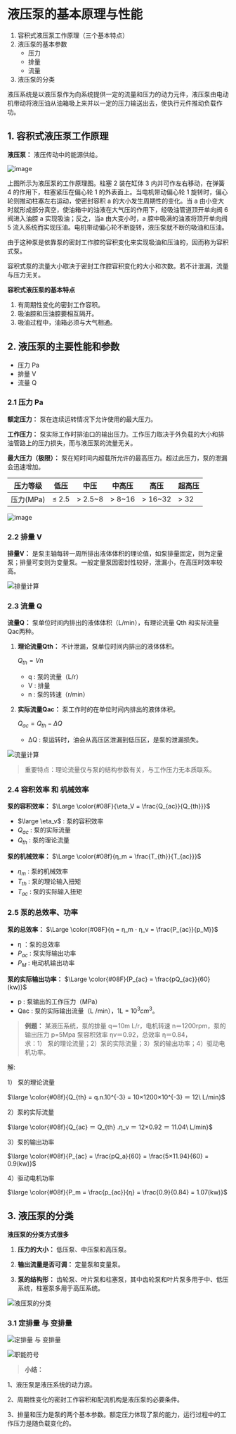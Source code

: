 # 液压泵的基本原理与性能

1. 容积式液压泵工作原理（三个基本特点）
2. 液压泵的基本参数
   - 压力
   - 排量
   - 流量
3. 液压泵的分类

液压系统是以液压泵作为向系统提供一定的流量和压力的动力元件，液压泵由电动机带动将液压油从油箱吸上来并以一定的压力输送出去，使执行元件推动负载作功。

## 1. 容积式液压泵工作原理

**液压泵：** 液压传动中的能源供给。

![image](../images/14.png)

上图所示为液压泵的工作原理图。柱塞 2 装在缸体 3 内并可作左右移动，在弹簧 4 的作用下，柱塞紧压在偏心轮 1 的外表面上。当电机带动偏心轮 1 旋转时，偏心轮则推动柱塞左右运动，使密封容积 a 的大小发生周期性的变化。当 a 由小变大时就形成部分真空，使油箱中的油液在大气压的作用下，经吸油管道顶开单向阀 6 阀进入油腔 a 实现吸油；反之，当a 由大变小时，a 腔中吸满的油液将顶开单向阀 5 流入系统而实现压油。电机带动偏心轮不断旋转，液压泵就不断的吸油和压油。

由于这种泵是依靠泵的密封工作腔的容积变化来实现吸油和压油的，因而称为容积式泵。

容积式泵的流量大小取决于密封工作腔容积变化的大小和次数。若不计泄漏，流量与压力无关。

**容积式液压泵的基本特点**

1. 有周期性变化的密封工作容积。
2. 吸油腔和压油腔要相互隔开。
3. 吸油过程中，油箱必须与大气相通。

## 2. 液压泵的主要性能和参数

- 压力 Pa
- 排量 V
- 流量 Q

### 2.1 压力 Pa

**额定压力：** 泵在连续运转情况下允许使用的最大压力。

**工作压力：** 泵实际工作时排油口的输出压力。工作压力取决于外负载的大小和排油管路上的压力损失，而与液压泵的流量无关。

**最大压力（极限）：** 泵在短时间内超载所允许的最高压力。超过此压力，泵的泄漏会迅速增加。

|压力等级|低压|中压|中高压|高压|超高压|
|---|---|---|---|---|---|
| 压力(MPa) | ≤ 2.5 | > 2.5~8 | > 8~16 | > 16~32 | > 32 |

![image](../images/15.png)

### 2.2 排量 V

**排量V：** 是泵主轴每转一周所排出液体体积的理论值，如泵排量固定，则为定量泵；排量可变则为变量泵。一般定量泵因密封性较好，泄漏小，在高压时效率较高。

![排量计算](../images/16.png)

### 2.3 流量 Q

**流量Q：** 泵单位时间内排出的液体体积（L/min），有理论流量 Qth 和实际流量 Qac两种。

1. **理论流量Qth：** 不计泄漏，泵单位时间内排出的液体体积。

    $Q_{th} = Vn$

    - q : 泵的流量（L/r）
    - V : 排量
    - n : 泵的转速（r/min）

2. **实际流量Qac：** 泵工作时的在单位时间内排出的液体体积。

    $Q_{ac} = Q_{th} - \Delta Q$

    - ΔQ : 泵运转时，油会从高压区泄漏到低压区，是泵的泄漏损失。

![流量计算](../images/17.png)

> 重要特点：理论流量仅与泵的结构参数有关，与工作压力无本质联系。

### 2.4 容积效率 和 机械效率

**泵的容积效率：** $\Large \color{#08F}{\eta_V = \frac{Q_{ac}}{Q_{th}}}$

- $\large \eta_v$ : 泵的容积效率
- $Q_{ac}$ : 泵的实际流量
- $Q_{th}$ : 泵的理论流量

**泵的机械效率​：** $\Large \color{#08f}{η_m = \frac{T_{th}}{T_{ac}}}$

- $η_m$ : 泵的机械效率
- $T_{th}$ : 泵的理论输入扭矩
- $T_{ac}$ : 泵的实际输入扭矩

### 2.5 泵的总效率、功率

**泵的总效率：** $\Large \color{#08F}{η = η_m ⋅ η_v = \frac{P_{ac}}{p_M}}$

- η ：泵的总效率
- $P_{ac}$ : 泵实际输出功率
- $P_{M}$ : 电动机输出功率

**泵的实际输出功率：** $\Large \color{#08F}{P_{ac} = \frac{pQ_{ac}}{60}(kw)}$

- p : 泵输出的工作压力（MPa）
- Qac : 泵的实际输出流量（L /min），1L = $10^3cm^3$。

> **例题：** 某液压系统，泵的排量 q＝10m L/r，电机转速 n＝1200rpm，泵的输出压力 p=5Mpa 泵容积效率 ηv＝0.92，总效率 η＝0.84，  
> 求：1） 泵的理论流量；2）泵的实际流量；3）泵的输出功率；4）驱动电机功率。

解:

1） 泵的理论流量

$\large \color{#08f}{Q_{th} = q.n.10^{-3} = 10×1200×10^{-3} ＝ 12\ L/min}$

2）泵的实际流量

$\large \color{#08f}{Q_{ac} ＝ Q_{th} .η_v ＝ 12×0.92 ＝ 11.04\ L/min}$

3）泵的输出功率

$\large \color{#08f}{P_{ac} = \frac{pQ_a}{60} = \frac{5×11.94}{60} = 0.9(kw)}$

4）驱动电机功率

$\large \color{#08f}{P_m = \frac{p_{ac}}{η} = \frac{0.9}{0.84} = 1.07(kw)}$

## 3. 液压泵的分类

**液压泵的分类方式很多**

1. **压力的大小：** 低压泵、中压泵和高压泵。

2. **输出流量是否可调：** 定量泵和变量泵。

3. **泵的结构形：** 齿轮泵、叶片泵和柱塞泵，其中齿轮泵和叶片泵多用于中、低压系统，柱塞泵多用于高压系统。

![液压泵的分类](../images/18.png)

### 3.1 定排量 与 变排量

![定排量 与 变排量](../images/19.png)

![职能符号](../images/20.png)

> **小结：**

1、液压泵是液压系统的动力源。

2、周期性变化的密封工作容积和配流机构是液压泵的必要条件。

3、排量和压力是泵的两个基本参数。额定压力体现了泵的能力，运行过程中的工作压力是随负载变化的。















